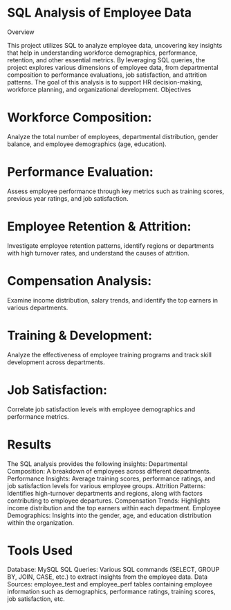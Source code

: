 # SQL Analysis of Employee Data

Overview

This project utilizes SQL to analyze employee data, uncovering key insights that help in understanding workforce demographics, performance, retention, and other essential metrics. By leveraging SQL queries, the project explores various dimensions of employee data, from departmental composition to performance evaluations, job satisfaction, and attrition patterns. The goal of this analysis is to support HR decision-making, workforce planning, and organizational development.
Objectives

# Workforce Composition: 
  Analyze the total number of employees, departmental distribution, gender balance, and employee demographics (age, education).

# Performance Evaluation: 
  Assess employee performance through key metrics such as training scores, previous year ratings, and job satisfaction.

# Employee Retention & Attrition: 
  Investigate employee retention patterns, identify regions or departments with high turnover rates, and understand the causes of attrition.

# Compensation Analysis: 
  Examine income distribution, salary trends, and identify the top earners in various departments.

# Training & Development: 
  Analyze the effectiveness of employee training programs and track skill development across departments.

# Job Satisfaction: 
  Correlate job satisfaction levels with employee demographics and performance metrics.


# Results

The SQL analysis provides the following insights:
  Departmental Composition: 
    A breakdown of employees across different departments.
  Performance Insights: 
    Average training scores, performance ratings, and job satisfaction levels for various employee groups.
  Attrition Patterns: 
    Identifies high-turnover departments and regions, along with factors contributing to employee departures.
  Compensation Trends: 
    Highlights income distribution and the top earners within each department.
  Employee Demographics: Insights into the gender, age, and education distribution within the organization.


# Tools Used

Database: MySQL
SQL Queries: Various SQL commands (SELECT, GROUP BY, JOIN, CASE, etc.) to extract insights from the employee data.
Data Sources: employee_test and employee_perf tables containing employee information such as demographics, performance ratings, training scores, job satisfaction, etc.
